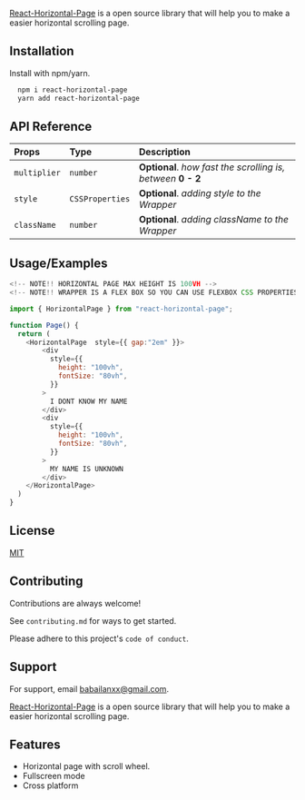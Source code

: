 [React-Horizontal-Page](https://github.com/Horizontal-Page/react-horizontal-page) is a open source library that will help you to make a easier horizontal scrolling page.

## Installation

Install with npm/yarn.

```bash
  npm i react-horizontal-page
  yarn add react-horizontal-page
```

## API Reference

| Props        | Type            | Description                                                  |
| :----------- | :-------------- | :----------------------------------------------------------- |
| `multiplier` | `number`        | **Optional**. _how fast the scrolling is, between_ **0 - 2** |
| `style`      | `CSSProperties` | **Optional**. _adding style to the Wrapper_                  |
| `className`  | `number`        | **Optional**. _adding className to the Wrapper_              |

## Usage/Examples

```javascript
<!-- NOTE!! HORIZONTAL PAGE MAX HEIGHT IS 100VH -->
<!-- NOTE!! WRAPPER IS A FLEX BOX SO YOU CAN USE FLEXBOX CSS PROPERTIES LIKE GAP -->

import { HorizontalPage } from "react-horizontal-page";

function Page() {
  return (
    <HorizontalPage  style={{ gap:"2em" }}>
        <div
          style={{
            height: "100vh",
            fontSize: "80vh",
          }}
        >
          I DONT KNOW MY NAME
        </div>
        <div
          style={{
            height: "100vh",
            fontSize: "80vh",
          }}
        >
          MY NAME IS UNKNOWN
        </div>
    </HorizontalPage>
  )
}
```

## License

[MIT](https://choosealicense.com/licenses/mit/)

## Contributing

Contributions are always welcome!

See `contributing.md` for ways to get started.

Please adhere to this project's `code of conduct`.

## Support

For support, email babailanxx@gmail.com.

[React-Horizontal-Page](https://www.lua.org/) is a open source library that will help you to make a easier horizontal scrolling page.

## Features

- Horizontal page with scroll wheel.
- Fullscreen mode
- Cross platform

